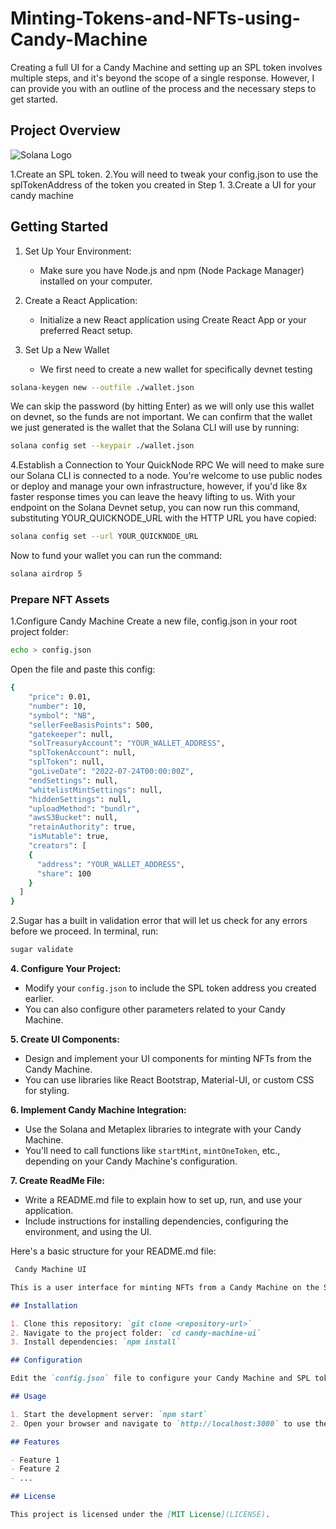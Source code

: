 # Minting-Tokens-and-NFTs-using-Candy-Machine
Creating a full UI for a Candy Machine and setting up an SPL token involves multiple steps, and it's beyond the scope of a single response. However, I can provide you with an outline of the process and the necessary steps to get started.

## Project Overview

![Solana Logo](https://cryptologos.cc/logos/solana-sol-logo.png?v=024)

1.Create an SPL token.
2.You will need to tweak your config.json to use the splTokenAddress of the token you created in Step 1.
3.Create a UI for your candy machine 

## Getting Started

1. Set Up Your Environment:
   - Make sure you have Node.js and npm (Node Package Manager) installed on your computer.

2. Create a React Application:
   - Initialize a new React application using Create React App or your preferred React setup.

3. Set Up a New Wallet
   - We first need to create a new wallet for specifically devnet testing

```bash
solana-keygen new --outfile ./wallet.json
```
We can skip the password (by hitting Enter) as we will only use this wallet on devnet, so the funds are not important. We can confirm that the wallet we just generated is the wallet that the Solana CLI will use by running: 
```bash
solana config set --keypair ./wallet.json
```
4.Establish a Connection to Your QuickNode RPC
We will need to make sure our Solana CLI is connected to a node. You're welcome to use public nodes or deploy and manage your own infrastructure, however, if you'd like 8x faster response times you can leave the heavy lifting to us.
With your endpoint on the Solana Devnet setup, you can now run this command, substituting YOUR_QUICKNODE_URL with the HTTP URL you have copied:
```bash
solana config set --url YOUR_QUICKNODE_URL
```
Now to fund your wallet you can run the command:
```bash
solana airdrop 5
```
### Prepare NFT Assets
1.Configure Candy Machine
Create a new file, config.json in your root project folder: 
```bash
echo > config.json
```
Open the file and paste this config: 
```bash
{
    "price": 0.01,
    "number": 10,
    "symbol": "NB",
    "sellerFeeBasisPoints": 500,
    "gatekeeper": null,
    "solTreasuryAccount": "YOUR_WALLET_ADDRESS",
    "splTokenAccount": null,
    "splToken": null,
    "goLiveDate": "2022-07-24T00:00:00Z",
    "endSettings": null,
    "whitelistMintSettings": null,
    "hiddenSettings": null,
    "uploadMethod": "bundlr",
    "awsS3Bucket": null,
    "retainAuthority": true,
    "isMutable": true,
    "creators": [
    {
      "address": "YOUR_WALLET_ADDRESS",
      "share": 100
    }
  ]
}
```
2.Sugar has a built in validation error that will let us check for any errors before we proceed. In terminal, run: 
```bash
sugar validate
```


**4. Configure Your Project:**
   - Modify your `config.json` to include the SPL token address you created earlier.
   - You can also configure other parameters related to your Candy Machine.

**5. Create UI Components:**
   - Design and implement your UI components for minting NFTs from the Candy Machine.
   - You can use libraries like React Bootstrap, Material-UI, or custom CSS for styling.

**6. Implement Candy Machine Integration:**
   - Use the Solana and Metaplex libraries to integrate with your Candy Machine.
   - You'll need to call functions like `startMint`, `mintOneToken`, etc., depending on your Candy Machine's configuration.

**7. Create ReadMe File:**
   - Write a README.md file to explain how to set up, run, and use your application.
   - Include instructions for installing dependencies, configuring the environment, and using the UI.

Here's a basic structure for your README.md file:

```markdown
 Candy Machine UI

This is a user interface for minting NFTs from a Candy Machine on the Solana blockchain.

## Installation

1. Clone this repository: `git clone <repository-url>`
2. Navigate to the project folder: `cd candy-machine-ui`
3. Install dependencies: `npm install`

## Configuration

Edit the `config.json` file to configure your Candy Machine and SPL token settings.

## Usage

1. Start the development server: `npm start`
2. Open your browser and navigate to `http://localhost:3000` to use the UI.

## Features

- Feature 1
- Feature 2
- ...

## License

This project is licensed under the [MIT License](LICENSE).
```

